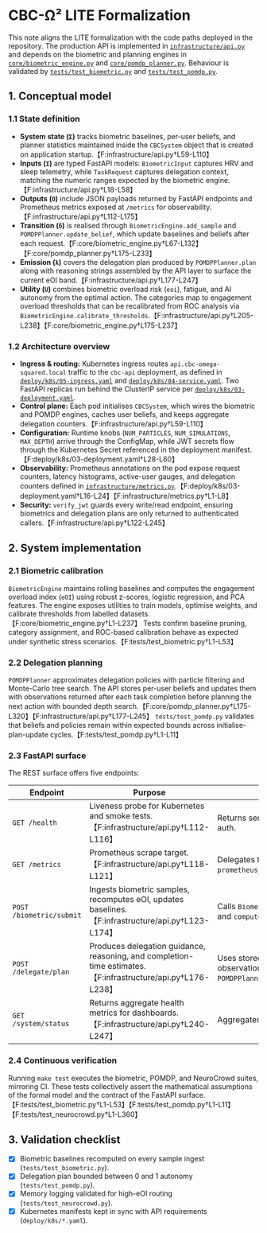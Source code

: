 # CBC-Ω² LITE Formalization

This note aligns the LITE formalization with the code paths deployed in the
repository.  The production API is implemented in
[`infrastructure/api.py`](../infrastructure/api.py) and depends on the biometric
and planning engines in [`core/biometric_engine.py`](../core/biometric_engine.py)
and [`core/pomdp_planner.py`](../core/pomdp_planner.py).  Behaviour is validated by
[`tests/test_biometric.py`](../tests/test_biometric.py) and
[`tests/test_pomdp.py`](../tests/test_pomdp.py).

## 1. Conceptual model

### 1.1 State definition
- **System state (`Σ`)** tracks biometric baselines, per-user beliefs, and
  planner statistics maintained inside the `CBCSystem` object that is created on
  application startup.【F:infrastructure/api.py†L59-L110】
- **Inputs (`I`)** are typed FastAPI models: `BiometricInput` captures HRV and
  sleep telemetry, while `TaskRequest` captures delegation context, matching the
  numeric ranges expected by the biometric engine.【F:infrastructure/api.py†L18-L58】
- **Outputs (`O`)** include JSON payloads returned by FastAPI endpoints and
  Prometheus metrics exposed at `/metrics` for observability.【F:infrastructure/api.py†L112-L175】
- **Transition (`δ`)** is realised through `BiometricEngine.add_sample` and
  `POMDPPlanner.update_belief`, which update baselines and beliefs after each
  request.【F:core/biometric_engine.py†L67-L132】【F:core/pomdp_planner.py†L175-L233】
- **Emission (`λ`)** covers the delegation plan produced by
  `POMDPPlanner.plan` along with reasoning strings assembled by the API layer to
  surface the current eOI band.【F:infrastructure/api.py†L177-L247】
- **Utility (`U`)** combines biometric overload risk (`eoi`), fatigue, and AI
  autonomy from the optimal action.  The categories map to engagement overload
  thresholds that can be recalibrated from ROC analysis via
  `BiometricEngine.calibrate_thresholds`.【F:infrastructure/api.py†L205-L238】【F:core/biometric_engine.py†L175-L237】

### 1.2 Architecture overview

- **Ingress & routing:** Kubernetes ingress routes `api.cbc-omega-squared.local`
  traffic to the `cbc-api` deployment, as defined in
  [`deploy/k8s/05-ingress.yaml`](../deploy/k8s/05-ingress.yaml) and
  [`deploy/k8s/04-service.yaml`](../deploy/k8s/04-service.yaml).  Two FastAPI
  replicas run behind the ClusterIP service per
  [`deploy/k8s/03-deployment.yaml`](../deploy/k8s/03-deployment.yaml).
- **Control plane:** Each pod initialises `CBCSystem`, which wires the
  biometric and POMDP engines, caches user beliefs, and keeps aggregate
  delegation counters.【F:infrastructure/api.py†L59-L110】
- **Configuration:** Runtime knobs (`NUM_PARTICLES`, `NUM_SIMULATIONS`,
  `MAX_DEPTH`) arrive through the ConfigMap, while JWT secrets flow through the
  Kubernetes Secret referenced in the deployment manifest.【F:deploy/k8s/03-deployment.yaml†L28-L60】
- **Observability:** Prometheus annotations on the pod expose request counters,
  latency histograms, active-user gauges, and delegation counters defined in
  [`infrastructure/metrics.py`](../infrastructure/metrics.py).【F:deploy/k8s/03-deployment.yaml†L16-L24】【F:infrastructure/metrics.py†L1-L8】
- **Security:** `verify_jwt` guards every write/read endpoint, ensuring biometrics
  and delegation plans are only returned to authenticated callers.【F:infrastructure/api.py†L122-L245】

## 2. System implementation

### 2.1 Biometric calibration

`BiometricEngine` maintains rolling baselines and computes the engagement
overload index (`eOI`) using robust z-scores, logistic regression, and PCA
features.  The engine exposes utilities to train models, optimise weights, and
calibrate thresholds from labelled datasets.【F:core/biometric_engine.py†L1-L237】
Tests confirm baseline pruning, category assignment, and ROC-based calibration
behave as expected under synthetic stress scenarios.【F:tests/test_biometric.py†L1-L53】

### 2.2 Delegation planning

`POMDPPlanner` approximates delegation policies with particle filtering and
Monte-Carlo tree search.  The API stores per-user beliefs and updates them with
observations returned after each task completion before planning the next action
with bounded depth search.【F:core/pomdp_planner.py†L175-L320】【F:infrastructure/api.py†L177-L245】
`tests/test_pomdp.py` validates that beliefs and policies remain within expected
bounds across initialise-plan-update cycles.【F:tests/test_pomdp.py†L1-L11】

### 2.3 FastAPI surface

The REST surface offers five endpoints:

| Endpoint | Purpose | Backing logic |
| --- | --- | --- |
| `GET /health` | Liveness probe for Kubernetes and smoke tests.【F:infrastructure/api.py†L112-L116】 | Returns service metadata without auth. |
| `GET /metrics` | Prometheus scrape target.【F:infrastructure/api.py†L118-L121】 | Delegates to `prometheus_client.generate_latest`. |
| `POST /biometric/submit` | Ingests biometric samples, recomputes eOI, updates baselines.【F:infrastructure/api.py†L123-L174】 | Calls `BiometricEngine.add_sample` and `compute_eoi`. |
| `POST /delegate/plan` | Produces delegation guidance, reasoning, and completion-time estimates.【F:infrastructure/api.py†L176-L238】 | Uses stored beliefs, updates with observations, and invokes `POMDPPlanner.plan`. |
| `GET /system/status` | Returns aggregate health metrics for dashboards.【F:infrastructure/api.py†L240-L247】 | Aggregates counts from `CBCSystem`. |

### 2.4 Continuous verification

Running `make test` executes the biometric, POMDP, and NeuroCrowd suites,
mirroring CI.  These tests collectively assert the mathematical assumptions of
the formal model and the contract of the FastAPI surface.【F:tests/test_biometric.py†L1-L53】【F:tests/test_pomdp.py†L1-L11】【F:tests/test_neurocrowd.py†L1-L360】

## 3. Validation checklist

- [x] Biometric baselines recomputed on every sample ingest (`tests/test_biometric.py`).
- [x] Delegation plan bounded between 0 and 1 autonomy (`tests/test_pomdp.py`).
- [x] Memory logging validated for high-eOI routing (`tests/test_neurocrowd.py`).
- [x] Kubernetes manifests kept in sync with API requirements (`deploy/k8s/*.yaml`).
